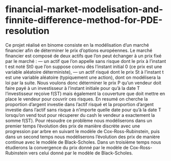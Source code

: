 # financial-market-modelisation-and-finnite-difference-method-for-PDE-resolution
 Ce projet réalisé en binome consiste en la modélisation d’un marché financier afin de déterminer le prix d’options européennes. Le marché financier est composé de deux actifs que l’on peut échanger à un prix fixé par le marché : — un actif que l’on appelle sans risque dont le prix à l’instant t est noté St0 que l’on suppose connu dès l’instant initial 0 (ce prix est une variable aléatoire déterministe), — un actif risqué dont le prix St à l’instant t est une variable aléatoire (typiquement une action), dont on modélisera la loi par la suite. Nous voulons donc déterminer le prix P qu’un vendeur doit faire payé à un investisseur à l’instant initiale pour qu’à la date T l’investisseur reçoive f(ST) mais également la couverture que doit mettre en place le vendeur pour couvrir ces risques. En resumé on cherche la proportion d’argent investie dans l’actif risqué et la proportion d’argent investie dans l’actif sans risque à n’importe quelle date pour qu’à la date T lorsqu’on vend tout pour récuperer du cash le vendeur a exactement la somme f(ST). Pour résoudre ce problème nous modéliserons dans un premier temps l’évolution des prix de manière discrète avec une progression par arbre en suivant le modèle de Cox-Ross-Rubinstein, puis dans un second temps nous modéliserons l’évolution des prix de manière continue avec le modèle de Black-Scholes. Dans un troisième temps nous étudierons la convergence du prix donné par le modèle de Cox-Ross-Rubinstein vers celui donné par le modèle de Black-Scholes.
